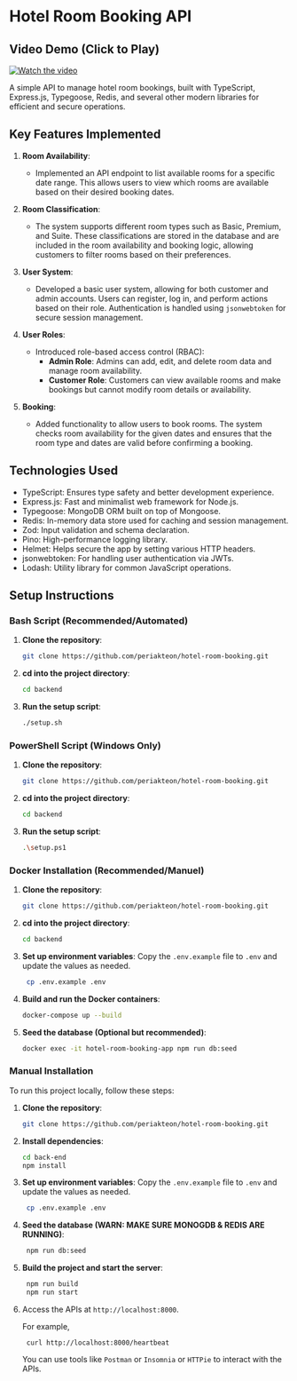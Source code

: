 # Hotel Room Booking API

## Video Demo (Click to Play)
[![Watch the video](https://img.youtube.com/vi/IlOdzM-GxX0/0.jpg)](https://www.youtube.com/watch?v=IlOdzM-GxX0)

A simple API to manage hotel room bookings, built with TypeScript, Express.js, Typegoose, Redis, and several other modern libraries for efficient and secure operations.

## Key Features Implemented

1. **Room Availability**: 
   - Implemented an API endpoint to list available rooms for a specific date range. This allows users to view which rooms are available based on their desired booking dates.

2. **Room Classification**: 
   - The system supports different room types such as Basic, Premium, and Suite. These classifications are stored in the database and are included in the room availability and booking logic, allowing customers to filter rooms based on their preferences.

3. **User System**: 
   - Developed a basic user system, allowing for both customer and admin accounts. Users can register, log in, and perform actions based on their role. Authentication is handled using `jsonwebtoken` for secure session management.

4. **User Roles**:
   - Introduced role-based access control (RBAC):
     - **Admin Role**: Admins can add, edit, and delete room data and manage room availability.
     - **Customer Role**: Customers can view available rooms and make bookings but cannot modify room details or availability.
   
5. **Booking**: 
   - Added functionality to allow users to book rooms. The system checks room availability for the given dates and ensures that the room type and dates are valid before confirming a booking.

## Technologies Used
- TypeScript: Ensures type safety and better development experience.
- Express.js: Fast and minimalist web framework for Node.js.
- Typegoose: MongoDB ORM built on top of Mongoose.
- Redis: In-memory data store used for caching and session management.
- Zod: Input validation and schema declaration.
- Pino: High-performance logging library.
- Helmet: Helps secure the app by setting various HTTP headers.
- jsonwebtoken: For handling user authentication via JWTs.
- Lodash: Utility library for common JavaScript operations.


## Setup Instructions

### Bash Script (Recommended/Automated)

1. **Clone the repository**:
   ```bash
   git clone https://github.com/periakteon/hotel-room-booking.git
    ```
2. **cd into the project directory**:
    ```bash
    cd backend
    ```

3. **Run the setup script**:
    ```bash
    ./setup.sh
    ```

### PowerShell Script (Windows Only)

1. **Clone the repository**:
   ```bash
   git clone https://github.com/periakteon/hotel-room-booking.git
    ```

2. **cd into the project directory**:
    ```bash
    cd backend
    ```
3. **Run the setup script**:
    ```bash
    .\setup.ps1
    ```

### Docker Installation (Recommended/Manuel)

1. **Clone the repository**:
   ```bash
   git clone https://github.com/periakteon/hotel-room-booking.git
    ```

2. **cd into the project directory**:
    ```bash
    cd backend
    ```

3. **Set up environment variables**:
   Copy the `.env.example` file to `.env` and update the values as needed.
   ```bash
    cp .env.example .env
    ```

4. **Build and run the Docker containers**:
    ```bash
    docker-compose up --build
    ```

5. **Seed the database (Optional but recommended)**:
    ```bash
    docker exec -it hotel-room-booking-app npm run db:seed
    ```

### Manual Installation
To run this project locally, follow these steps:

1. **Clone the repository**:
   ```bash
   git clone https://github.com/periakteon/hotel-room-booking.git
    ```

2. **Install dependencies**: 
   ```bash
   cd back-end
   npm install
   ```

3. **Set up environment variables**:
   Copy the `.env.example` file to `.env` and update the values as needed.
   ```bash
    cp .env.example .env
    ```

4. **Seed the database (WARN: MAKE SURE MONOGDB & REDIS ARE RUNNING)**:
   ```bash
    npm run db:seed
    ```

5. **Build the project and start the server**:
   ```bash
    npm run build
    npm run start
    ```

6. Access the APIs at `http://localhost:8000`.
   
   For example,
   ```curl
    curl http://localhost:8000/heartbeat
    ```

    You can use tools like `Postman` or `Insomnia` or `HTTPie` to interact with the APIs.